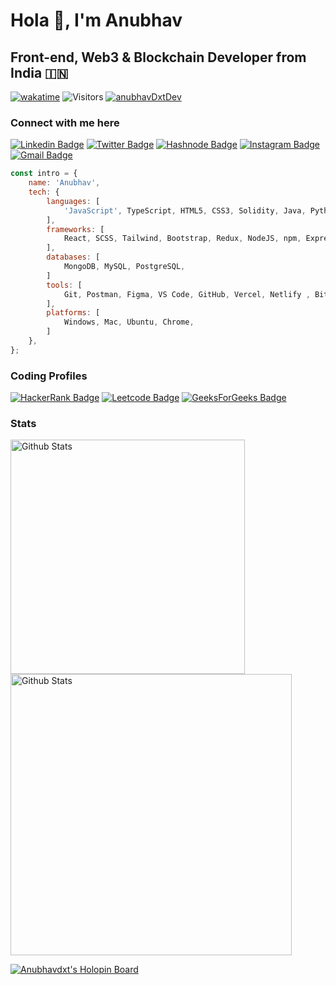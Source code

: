 # Hola 👋, I'm Anubhav

## Front-end, Web3 & Blockchain Developer from India 🇮🇳

[![wakatime](https://wakatime.com/badge/user/4c2256db-e11a-4880-8830-da986e4c73e6.svg)](https://wakatime.com/@4c2256db-e11a-4880-8830-da986e4c73e6)
![Visitors](https://visitor-badge.laobi.icu/badge?page_id=Anubhavdxt.Anubhavdxt)
[![anubhavDxtDev](https://img.shields.io/twitter/follow/anubhavDxtDev?label=followers&logo=twitter&color=%23007ec6&style=flat)](https://twitter.com.anubhavDxtDev)

### Connect with me here

[![Linkedin Badge](https://img.shields.io/badge/-anubhavdxt-0B65C2?style=flat-square&logo=Linkedin&logoColor=white&link=https://www.linkedin.com/in/anubhavdxt/)](https://www.linkedin.com/in/anubhavdxt/)
[![Twitter Badge](https://img.shields.io/badge/-anubhavdxtdev-188CD8?style=flat-square&logo=Twitter&logoColor=white&link=https://www.linkedin.com/in/anubhavdxt/)](https://twitter.com/Anubhavdxtdev/)
[![Hashnode Badge](https://img.shields.io/badge/-@anubhavdxt-2962ff?style=flat-square&logo=Hashnode&logoColor=white&link=https://anubhavdxt.hashnode.dev/)](https://anubhavdxt.hashnode.dev/)
[![Instagram Badge](https://img.shields.io/badge/-anubhavdxtdev-E91299?style=flat-square&logo=instagram&logoColor=white&link=https://instagram.com/anubhavdxtdev/)](https://instagram.com/anubhavdxtdev)
[![Gmail Badge](https://img.shields.io/badge/-anubhavdxt46@gmail.com-3E9F59?style=flat-square&logo=Gmail&logoColor=white&link=mailto:anubhavdxt46@gmail.com)](mailto:anubhavdxt46@gmail.com)

```javascript
const intro = {
    name: 'Anubhav',
    tech: {
        languages: [
            'JavaScript', TypeScript, HTML5, CSS3, Solidity, Java, Python, Markdown,
        ],
        frameworks: [
            React, SCSS, Tailwind, Bootstrap, Redux, NodeJS, npm, Express,
        ],
        databases: [
            MongoDB, MySQL, PostgreSQL,
        ]
        tools: [
            Git, Postman, Figma, VS Code, GitHub, Vercel, Netlify , Bitbucket, Jira,
        ],
        platforms: [
            Windows, Mac, Ubuntu, Chrome,
        ]
    },
};

```

### Coding Profiles

[![HackerRank Badge](https://img.shields.io/badge/-Anubhavdxt-1aaa47?style=flat-square&logo=hackerRank&logoColor=white&link=https://www.hackerrank.com/Anubhavdxt)](https://hackerrank.com/Anubhavdxt)
[![Leetcode Badge](https://img.shields.io/badge/-Anubhavdxt-e5ae50?style=flat-square&logo=leetcode&logoColor=white&link=https://leetcode.com/Anubhavdxt/)](https://leetcode.com/Anubhavdxt/)
[![GeeksForGeeks Badge](https://img.shields.io/badge/-anubhavdxt-3ca26b?style=flat-square&logo=geeksforgeeks&logoColor=white&link=https://auth.geeksforgeeks.org/user/anubhavdxt/)](https://auth.geeksforgeeks.org/user/anubhavdxt/)

### Stats

<p style="display:inline">
<img src="https://github-readme-stats.vercel.app/api/top-langs/?username=Anubhavdxt&layout=compact&theme=tokyonight" alt="Github Stats" width="375px" />

<img src="https://github-readme-stats.vercel.app/api?username=Anubhavdxt&show_icons=true&theme=tokyonight" alt="Github Stats" width="450px" />
</p>

[![Anubhavdxt's Holopin Board](https://holopin.me/anubhavdxt)](https://holopin.io/@anubhavdxt)

<!--

- 🔭 I’m currently working on ...
- 👯 I’m looking to collaborate on ...
- 🤔 I’m looking for help with ...
- 💬 Ask me about ...
- 📫 How to reach me: ...
- 😄 Pronouns: ...
- ⚡ Fun fact: ...

Projects:
1.
2.

Statistics
 -->

<!-- ![Anubhav's wakatime stats](https://github-readme-stats.vercel.app/api/wakatime?username=Anubhavdxt&layout=compact&theme=tokyonight) -->
